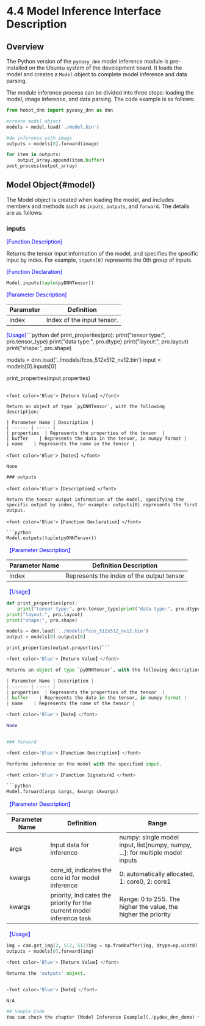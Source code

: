 # 4.4 Model Inference Interface Description

## Overview

The Python version of the `pyeasy_dnn` model inference module is pre-installed on the Ubuntu system of the development board. It loads the model and creates a `Model` object to complete model inference and data parsing.

The module inference process can be divided into three steps: loading the model, image inference, and data parsing. The code example is as follows:

```python
from hobot_dnn import pyeasy_dnn as dnn

#create model object
models = model.load('./model.bin')

#do inference with image
outputs = models[0].forward(image)

for item in outputs:
    output_array.append(item.buffer)
post_process(output_array)
```

## Model Object{#model}

The Model object is created when loading the model, and includes members and methods such as `inputs`, `outputs`, and `forward`. The details are as follows:

### inputs

<font color='Blue'>[Function Description]</font>

Returns the tensor input information of the model, and specifies the specific input by index. For example, `inputs[0]` represents the 0th group of inputs.

<font color='Blue'>[Function Declaration]</font>

```python
Model.inputs(tuple(pyDNNTensor))
```

<font color='Blue'>[Parameter Description]</font>

| Parameter  | Definition |
| ---------- | ---------- |
| index | Index of the input tensor. |

<font color='Blue'>[Usage]</font>```python
def print_properties(pro):
    print("tensor type:", pro.tensor_type)
    print("data type:", pro.dtype)
    print("layout:", pro.layout)
    print("shape:", pro.shape)

models = dnn.load('../models/fcos_512x512_nv12.bin')
input = models[0].inputs[0]

print_properties(input.properties)
```

<font color='Blue'>【Return Value】</font>  

Return an object of type `pyDNNTensor`, with the following description:

| Parameter Name | Description |
| ------ | ----- |
| properties  | Represents the properties of the tensor  |
| buffer    | Represents the data in the tensor, in numpy format |
| name    | Represents the name in the tensor |

<font color='Blue'>【Notes】</font>  

None

### outputs

<font color='Blue'>【Description】</font>  

Return the tensor output information of the model, specifying the specific output by index, for example: outputs[0] represents the first output.

<font color='Blue'>【Function Declaration】</font>  

```python
Model.outputs(tuple(pyDNNTensor))
```

<font color='Blue'>【Parameter Description】</font>  

| Parameter Name      | Definition Description                  |
| ----------- | ------------------------ |
| index | Represents the index of the output tensor |

<font color='Blue'>【Usage】</font>  

```python
def print_properties(pro):
    print("tensor type:", pro.tensor_type)print("data type:", pro.dtype)
print("layout:", pro.layout)
print("shape:", pro.shape)

models = dnn.load('../models/fcos_512x512_nv12.bin')
output = models[0].outputs[0]

print_properties(output.properties)```

<font color='Blue'>【Return Value】</font>  

Returns an object of type `pyDNNTensor`, with the following description:

| Parameter Name | Description |
| ------ | ----- |
| properties  | Represents the properties of the tensor  |
| buffer    | Represents the data in the tensor, in numpy format |
| name    | Represents the name of the tensor |

<font color='Blue'>【Note】</font>  

None


### forward

<font color='Blue'>【Function Description】</font>  

Performs inference on the model with the specified input.

<font color='Blue'>【Function Signature】</font>  

```python
Model.forward(args &args, kwargs &kwargs)
```

<font color='Blue'>【Parameter Description】</font>  

| Parameter Name      | Definition                  | Range |
| ----------- | ------------------------ | ------- |
| args | Input data for inference | numpy: single model input, list[numpy, numpy, ...]: for multiple model inputs |
| kwargs | core_id, indicates the core id for model inference | 0: automatically allocated, 1: core0, 2: core1 |
| kwargs | priority, indicates the priority for the current model inference task | Range: 0 to 255. The higher the value, the higher the priority |

<font color='Blue'>【Usage】</font>  

```python
img = cam.get_img(2, 512, 512)img = np.frombuffer(img, dtype=np.uint8)
outputs = models[0].forward(img)

<font color='Blue'>【Return Value】</font>  

Returns the 'outputs' object.


<font color='Blue'>【Note】</font>  

N/A

## Sample Code
You can check the chapter [Model Inference Example](./pydev_dnn_demo) for more details.